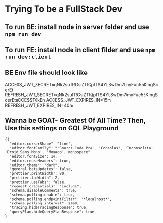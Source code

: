 # Trying To be a FullStack Dev

## To run BE: install node in server folder and use ```npm run dev```
## To run FE: install node in client filder and use ```npm run dev:client```

## BE Env file should look like

ACCESS_JWT_SECRET=qNk2suTRGsiZTIQplTS4YLSwDm7tmyFuc55KingScerEt
REFRESH_JWT_SECRET=qNk2suTRGsiZTIQplTS4YLSwDm7tmyFuc55KingScerEtaCCE$$T0kEn
ACCESS_JWT_EXPIRES_IN=15m
REFRESH_JWT_EXPIRES_IN=40m

## Wanna be GOAT- Greatest Of All Time? Then, Use this settings on GQL Playground
```
{{
  "editor.cursorShape": "line",
  "editor.fontFamily": "'Source Code Pro', 'Consolas', 'Inconsolata', 'Droid Sans Mono', 'Monaco', monospace",
  "editor.fontSize": 14,
  "editor.reuseHeaders": true,
  "editor.theme": "dark",
  "general.betaUpdates": false,
  "prettier.printWidth": 80,
  "prettier.tabWidth": 2,
  "prettier.useTabs": false,
  "request.credentials": "include",
  "schema.disableComments": true,
  "schema.polling.enable": true,
  "schema.polling.endpointFilter": "*localhost*",
  "schema.polling.interval": 2000,
  "tracing.hideTracingResponse": true,
  "queryPlan.hideQueryPlanResponse": true
}
```